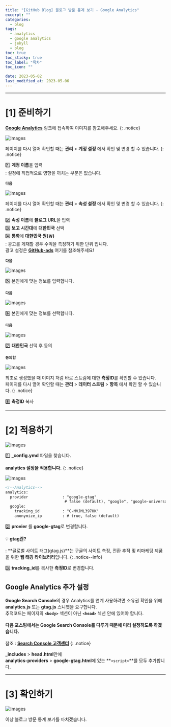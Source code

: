 ```yaml
---
title: "[GitHub Blog] 블로그 방문 통계 보기 - Google Analytics"
excerpt: ""
categories:
  - blog
tags:
  - analytics
  - google analytics
  - jekyll
  - blog
toc: true
toc_sticky: true
toc_label: "목차"
toc_icon: ""

date: 2023-05-02
last_modified_at: 2023-05-06
---
```


- - - - - - - - - - - - - - - - - - - - - - - - - - - - - - - - - - - - - - - - - - - - - - - - - - - - - - - - - - - - 
# [1] 준비하기

[**Google Analytics**](https://analytics.google.com/) 링크에 접속하여 이미지를 참고해주세요.
{: .notice}

![images](https://user-images.githubusercontent.com/131929869/235710923-c7b8f7ca-87ee-4f5d-8f37-27ce91b97aa5.png)

페이지를 다시 열어 확인할 때는 **관리** > **계정 설정** 에서 확인 및 변경 할 수 있습니다.
 {: .notice}

>
 1️⃣ **계정 이름**을 입력<br>
  : 설정에 직접적으로 영향을 끼치는 부분은 없습니다.
>
 **`다음`**

![images](https://user-images.githubusercontent.com/131929869/235710933-2f0d8160-3b65-4462-8463-98b3a199797f.png)

페이지를 다시 열어 확인할 때는 **관리** > **속성 설정** 에서 확인 및 변경 할 수 있습니다.
 {: .notice}

>
 2️⃣ **속성 이름**에 **블로그 URL**을 입력<br>
 3️⃣ **보고 시간대**에 **대한민국** 선택<br>
 4️⃣ **통화**에 **대한민국 원(￦)**<br>
  : 광고를 게재할 경우 수익을 측정하기 위한 단위 입니다.<br>
  광고 설정은 [**GitHub-ads**]() 여기를 참조해주세요!
>
 **`다음`**

![images](https://user-images.githubusercontent.com/131929869/235710938-408e63e4-63bc-4d0e-a8cc-70e486d946b8.png)
>
 5️⃣ 본인에게 맞는 정보를 입력합니다.<br>
>
 **`다음`**

![images](https://user-images.githubusercontent.com/131929869/235710943-41a50786-814e-4e52-828c-24b89e798510.png)
>
 6️⃣ 본인에게 맞는 정보를 선택합니다.<br>
>
 **`다음`**

![images](https://user-images.githubusercontent.com/131929869/235710946-f60f8d7c-2b95-438a-8b79-4b1c92d5b3b0.png)
>
 7️⃣ **대한민국** 선택 후 동의<br>
>
 **`동의함`**

![images](https://user-images.githubusercontent.com/131929869/235715356-b1365819-dc9a-4fe3-b707-e06bdbaa5b68.png)

최초로 생성했을 때 이미지 처럼 바로 스트림에 대한 **측정ID**를 확인할 수 있습니다.<br>
페이지를 다시 열어 확인할 때는 **관리** > **데이터 스트림** > **항목** 에서 확인 할 수 있습니다.
 {: .notice}

>
 8️⃣ **측정ID** 복사

- - - - - - - - - - - - - - - - - - - - - - - - - - - - - - - - - - - - - - - - - - - - - - - - - - - - - - - - - - - - 
# [2] 적용하기

![images](https://user-images.githubusercontent.com/131929869/235674433-d89c0ea4-2726-4b0d-8c70-f66675d863d9.png)
>
 1️⃣ **_config.ymd** 파일을 찾습니다.

**analytics 설정을 적용합니다.**
{: .notice}

![images](https://user-images.githubusercontent.com/131929869/235722093-4fa574c2-0c04-4406-8de2-42f0124c95ec.png)

```markdown
<!--Analytics-->
analytics:
  provider               : "google-gtag"
                          # false (default), "google", "google-universal", "google-gtag", "custom"
  google:
    tracking_id          : "G-MVJML397HK"
    anonymize_ip         : # true, false (default)
```

>
 2️⃣ **provier** 를 **google-gtag**로 변경합니다.<br>

 💡 **gtag란?**<br><br>
  : **글로벌 사이트 태그(gtag.js)**는 구글의 사이트 측정, 전환 추적 및 리마케팅 제품을 위한 **웹 태깅 라이브러리**입니다.
 {: .notice--info}
>
 3️⃣ **tracking_id**를 복사한 **측정ID**로 변경합니다.

## Google Analytics 추가 설정

**Google Search Console**의 경우 Analytics를 연계 사용하려면 소유권 확인을 위해 **analytics.js** 또는 **gtag.js** 스니펫을 요구합니다.<br>
추적코드는 페이지의 **`<body>`** 섹션이 아닌 **`<head>`** 섹션 안에 있어야 합니다.<br><br>
**다음 포스팅에서는 Google Search Console를 다루기 때문에 미리 설정하도록 하겠습니다.**<br><br>
참조 : [**Search Console 고객센터**](https://support.google.com/webmasters/answer/9008080?sjid=10563790254224309897-AP&visit_id=638187006711769695-421826421&rd=1)
{: .notice}

<script src="https://gist.github.com/kunheelib/5ac40b005315558419bb00baccd74295.js"></script>

>
 **_includes** > **head.html**안에<br>
 **analytics-providers** > **google-gtag.html**에 있는 **`<script>`**를 모두 추가합니다.

- - - - - - - - - - - - - - - - - - - - - - - - - - - - - - - - - - - - - - - - - - - - - - - - - - - - - - - - - - - - 
# [3] 확인하기

![images](https://user-images.githubusercontent.com/131929869/235722718-570933b0-066b-4cc4-8636-0dffbb2dc1ac.png)


이상 블로그 방문 통계 보기를 마치겠습니다.